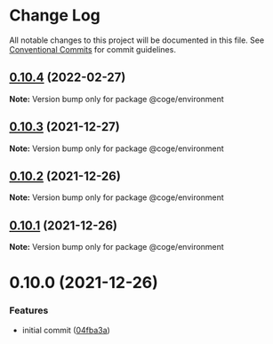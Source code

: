 # Change Log

All notable changes to this project will be documented in this file.
See [Conventional Commits](https://conventionalcommits.org) for commit guidelines.

## [0.10.4](https://github.com/cogejs/coge/compare/@coge/environment@0.10.3...@coge/environment@0.10.4) (2022-02-27)

**Note:** Version bump only for package @coge/environment





## [0.10.3](https://github.com/cogejs/coge/compare/@coge/environment@0.10.2...@coge/environment@0.10.3) (2021-12-27)

**Note:** Version bump only for package @coge/environment





## [0.10.2](https://github.com/cogejs/coge/compare/@coge/environment@0.10.1...@coge/environment@0.10.2) (2021-12-26)

**Note:** Version bump only for package @coge/environment





## [0.10.1](https://github.com/cogejs/coge/compare/@coge/environment@0.10.0...@coge/environment@0.10.1) (2021-12-26)

**Note:** Version bump only for package @coge/environment





# 0.10.0 (2021-12-26)


### Features

* initial commit ([04fba3a](https://github.com/cogejs/coge/commit/04fba3a3f5c8c7544243aeffbf933bb0dc4330b6))
